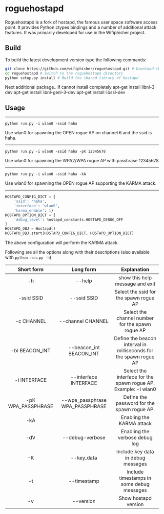 # roguehostapd
Roguehostapd is a fork of hostapd, the famous user space software access point. It provides Python ctypes bindings and a number of additional attack features. It was primarily developed for use in the Wifiphisher project.

## Build

To build the latest development version type the following commands:
```bash
git clone https://github.com/wifiphisher/roguehostapd.git # Download the latest version
cd roguehostapd # Switch to the roguehostapd directory
python setup.py install # Build the shared library of hostapd
```
Next additional package.. if cannot install completely
apt-get install libnl-3-dev 
apt-get install libnl-genl-3-dev
apt-get install libssl-dev


## Usage

***

```shell
python run.py -i wlan0 -ssid haha
```

Use wlan0 for spawning the OPEN rogue AP on channel 6 and the ssid is haha.

***

```shell
python run.py -i wlan0 -ssid haha -pK 12345678
```

Use wlan0 for spawning the WPA2/WPA rogue AP with passhrase 12345678

***

```shell
python run.py -i wlan0 -ssid haha -kA
```

Use wlan0 for spawning the OPEN rogue AP supporting the KARMA attack.

***

```python
HOSTAPD_CONFIG_DICT = {
    'ssid': 'haha',
    'interface': 'wlan0',
    'karma_enable': 1}
HOSTAPD_OPTION_DICT = {
    'debug_level': hostapd_constants.HOSTAPD_DEBUG_OFF
}
HOSTAPD_OBJ = Hostapd()
HOSTAPD_OBJ.start(HOSTAPD_CONFIG_DICT, HOSTAPD_OPTION_DICT)
```

The above configuration will perform the KARMA attack.

Following are all the options along with their descriptions (also available with `python run.py -h`)


| Short form | Long form | Explanation |
| :----------: | :---------: | :-----------: |
|-h | --help| show this help message and exit |
|-ssid SSID| --ssid SSID| Select the ssid for the spawn rogue AP|
|-c CHANNEL| --channel CHANNEL| Select the channel number for the spawn rogue AP|
|-bI BEACON_INT| --beacon_int BEACON_INT| Define the beacon interval in milliseconds for the spawn rogue AP|
|-i INTERFACE| --interface INTERFACE| Select the interface for the spawn rogue AP. Example: -i wlan0|
|-pK WPA_PASSPHRASE| --wpa_passphrase WPA_PASSPHRASE| Define the password for the spawn rogue AP.|
|-kA|| Enabling the KARMA attack|
|-dV|--debug-verbose| Enabling the verbose debug log|
|-K|--key_data|Include key data in debug messages|
|-t|--timestamp|Include timestamps in some debug messages|
|-v|--version|Show hostapd version|

